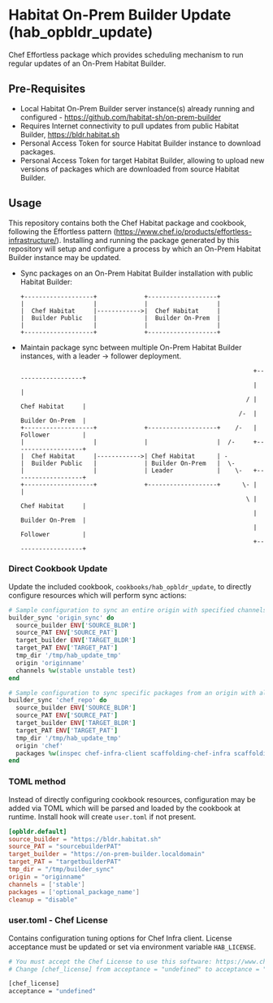 # Habitat On-Prem Builder Update (hab_opbldr_update)

Chef Effortless package which provides scheduling mechanism to run regular updates of an On-Prem Habitat Builder.

## Pre-Requisites

* Local Habitat On-Prem Builder server instance(s) already running and configured - <https://github.com/habitat-sh/on-prem-builder>
* Requires Internet connectivity to pull updates from public Habitat Builder, <https://bldr.habitat.sh>
* Personal Access Token for source Habitat Builder instance to download packages.
* Personal Access Token for target Habitat Builder, allowing to upload new versions of packages which are downloaded from source Habitat Builder.

## Usage

This repository contains both the Chef Habitat package and cookbook, following the Effortless pattern (<https://www.chef.io/products/effortless-infrastructure/>).  Installing and running the package generated by this repository will setup and configure a process by which an On-Prem Habitat Builder instance may be updated.

* Sync packages on an On-Prem Habitat Builder installation with public Habitat Builder:
  
    ```text
    +-------------------+             +-------------------+
    |                   |             |                   |
    |  Chef Habitat     |------------>|  Chef Habitat     |
    |  Builder Public   |             |  Builder On-Prem  |
    |                   |             |                   |
    +-------------------+             +-------------------+
    ```

* Maintain package sync between multiple On-Prem Habitat Builder instances, with a leader -> follower deployment.

    ```text
                                                                    +-------------------+
                                                                    |                   |
                                                                  / |  Chef Habitat     |
                                                                /-  |  Builder On-Prem  |
    +-------------------+             +-------------------+    /-   |  Follower         |
    |                   |             |                   |  /-     +-------------------+
    |  Chef Habitat     |------------>| Chef Habitat      | -
    |  Builder Public   |             | Builder On-Prem   |  \-
    |                   |             | Leader            |    \-   +-------------------+
    +-------------------+             +-------------------+      \- |                   |
                                                                  \ |  Chef Habitat     |
                                                                    |  Builder On-Prem  |
                                                                    |  Follower         |
                                                                    +-------------------+
    ```

### Direct Cookbook Update
Update the included cookbook, `cookbooks/hab_opbldr_update`, to directly configure resources which will perform sync actions:

```ruby
# Sample configuration to sync an entire origin with specified channels
builder_sync 'origin_sync' do
  source_builder ENV['SOURCE_BLDR']
  source_PAT ENV['SOURCE_PAT']
  target_builder ENV['TARGET_BLDR']
  target_PAT ENV['TARGET_PAT']
  tmp_dir '/tmp/hab_update_tmp'
  origin 'originname'
  channels %w(stable unstable test)
end

# Sample configuration to sync specific packages from an origin with all channels
builder_sync 'chef_repo' do
  source_builder ENV['SOURCE_BLDR']
  source_PAT ENV['SOURCE_PAT']
  target_builder ENV['TARGET_BLDR']
  target_PAT ENV['TARGET_PAT']
  tmp_dir '/tmp/hab_update_tmp'
  origin 'chef'
  packages %w(inspec chef-infra-client scaffolding-chef-infra scaffolding-chef-inspec)
end
```

### TOML method

Instead of directly configuring cookbook resources, configuration may be added via TOML which will be parsed and loaded by the cookbook at runtime.  Install hook will create `user.toml` if not present.

```toml
[opbldr.default]
source_builder = "https://bldr.habitat.sh"
source_PAT = "sourcebuilderPAT"
target_builder = "https://on-prem-builder.localdomain"
target_PAT = "targetbuilderPAT"
tmp_dir = "/tmp/builder_sync"
origin = "originname"
channels = ['stable']
packages = ['optional_package_name']
cleanup = "disable"
```

### user.toml - Chef License

Contains configuration tuning options for Chef Infra client.  License acceptance must be updated or set via environment variable `HAB_LICENSE`.

```bash
# You must accept the Chef License to use this software: https://www.chef.io/end-user-license-agreement/
# Change [chef_license] from acceptance = "undefined" to acceptance = "accept-no-persist" if you agree to the license.

[chef_license]
acceptance = "undefined"

```
